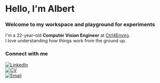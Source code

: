 # Hello, I'm Albert  
### Welcome to my workspace and playground for experiments  

I'm a 22-year-old **Computer Vision Engineer** at [Ctrl4Enviro](https://www.ctrl4enviro.com/).  
I love understanding how things work from the ground up.  

### Connect with me

[![LinkedIn](https://img.shields.io/badge/LinkedIn-%230077B5?style=for-the-badge&logo=linkedin&logoColor=white)](https://linkedin.com/in/albert-roca-llev)  
[![CV](https://img.shields.io/badge/CV-%230077B5?style=for-the-badge&logo=googledrive&logoColor=white)](https://drive.google.com/file/d/11-ou1Uz0GgWI3hCbSRDWq_rX0VrIyrq7/view)  
[![Email](https://img.shields.io/badge/Email-%23D14836?style=for-the-badge&logo=gmail&logoColor=white)](mailto:albertrocallevadot@gmail.com)
